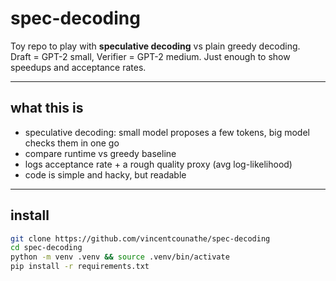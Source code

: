 # spec-decoding

Toy repo to play with **speculative decoding** vs plain greedy decoding.  
Draft = GPT-2 small, Verifier = GPT-2 medium. Just enough to show speedups and acceptance rates.

---

## what this is
- speculative decoding: small model proposes a few tokens, big model checks them in one go  
- compare runtime vs greedy baseline  
- logs acceptance rate + a rough quality proxy (avg log-likelihood)  
- code is simple and hacky, but readable  

---

## install

```bash
git clone https://github.com/vincentcounathe/spec-decoding
cd spec-decoding
python -m venv .venv && source .venv/bin/activate
pip install -r requirements.txt
